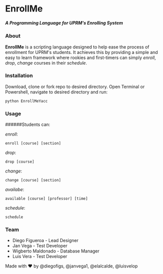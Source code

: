 # EnrollMe
##### A Programming Language for UPRM's Enrolling System

### About
**EnrollMe** is a scripting language designed to help ease the process of
enrollment for UPRM's students. It achieves this by providing a simple and
easy to learn framework where rookies and first-timers can simply *enroll*,
*drop*, *change* courses in their *schedule*.

### Installation
Download, clone or fork repo to desired directory. Open Terminal or Powershell, navigate to desired directory and run:
```
python EnrollMeYacc
```

### Usage
######Students can:

*enroll*:
```
enroll [course] [section]
```

*drop*:
```
drop [course]
```

*change*:
```
change [course] [section]
```

*availabe*:
```
available [course] [professor] [time]
```

*schedule*:
```
schedule
```

### Team
* Diego Figueroa - Lead Designer
* Jan Vega - Test Developer
* Wigberto Maldonado - Database Manager
* Luis Vera - Test Developer

Made with :heart: by @diegofigs, @janvega1, @elalcalde, @luisvelop
